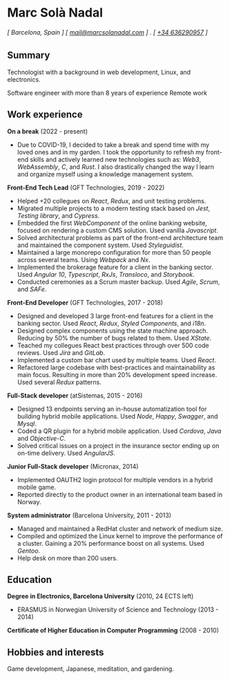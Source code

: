 Marc Solà Nadal
======

###### [ Barcelona, Spain ] [ [mail@marcsolanadal.com](mailto:mail@marcsolanadal.com) ] . [ [+34 636290957](tel:0034636290957) ]

Summary
------
Technologist with a background in web development, Linux, and electronics.

Software engineer with more than 8 years of experience
Remote work

Work experience
---------
**On a break** (2022 - present)

- Due to COVID-19, I decided to take a break and spend time with my loved ones and in my garden. 
I took the opportunity to refresh my front-end skills and actively learned new technologies such as: *Web3*, *WebAssembly*, *C*, and *Rust*. 
I also drastically changed the way I learn and organize myself using a knowledge management system.

**Front-End Tech Lead** (GFT Technologies, 2019 - 2022)

- Helped +20 collegues on *React*, *Redux*, and unit testing problems.
- Migrated multiple projects to a modern testing stack based on *Jest*, *Testing library*, and *Cypress*.
- Embedded the first *WebComponent* of the online banking website, focused on rendering a custom CMS solution. Used vanilla *Javascript*.
- Solved architectural problems as part of the front-end architecture team and maintained the component system. Used *Styleguidist*.
- Maintained a large monorepo configuration for more than 50 people across several teams. Using *Webpack* and *Nx*. 
- Implemented the brokerage feature for a client in the banking sector. Used *Angular 10*, *Typescript*, *RxJs*, *Transloco*, and *Storybook*.
- Conducted ceremonies as a Scrum master backup. Used *Agile*, *Scrum*, and *SAFe*.

**Front-End Developer** (GFT Technologies, 2017 - 2018)

- Designed and developed 3 large front-end features for a client in the banking sector. Used *React*, *Redux*, *Styled Components*, and *i18n*.
- Designed complex components using the state machine approach. Reducing by 50% the number of bugs related to them. Used *XState*. 
- Teached my collegues React best practices through over 500 code reviews. Used *Jira* and *GitLab*.
- Implemented a custom bar chart used by multiple teams. Used *React*.
- Refactored large codebase with best-practices and maintainability as main focus. Resulting in more than 20% development speed increase. Used several *Redux* patterns.

**Full-Stack developer** (atSistemas, 2015 - 2016)

- Designed 13 endpoints serving an in-house automatization tool for building hybrid mobile applications. Used *Node*, *Happy*, *Swagger*, and *Mysql*.
- Coded a QR plugin for a hybrid mobile application. Used *Cordova*, *Java* and *Objective-C*.
- Solved critical issues on a project in the insurance sector ending up on on-time delivery. Used *AngularJS*.

**Junior Full-Stack developer** (Micronax, 2014)

- Implemented OAUTH2 login protocol for multiple vendors in a hybrid mobile game.
- Reported directly to the product owner in an international team based in Norway.

**System administrator** (Barcelona University, 2011 - 2013)

- Managed and maintained a RedHat cluster and network of medium size.
- Compiled and optimized the Linux kernel to improve the performance of a cluster. Gaining a 20% performance boost on all systems. Used *Gentoo*.
- Help desk on more than 200 users.

Education
---------
**Degree in Electronics, Barcelona University** (2010, 24 ECTS left)

- ERASMUS in Norwegian University of Science and Technology (2013 - 2014)

**Certificate of Higher Education in Computer Programming** (2008 - 2010)

Hobbies and interests
---------
Game development, Japanese, meditation, and gardening.
